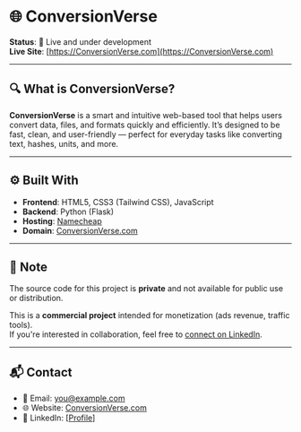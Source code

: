 # 🌐 ConversionVerse

**Status**: 🚧 Live and under development  
**Live Site**: [https://ConversionVerse.com](https://ConversionVerse.com)

---

## 🔍 What is ConversionVerse?

**ConversionVerse** is a smart and intuitive web-based tool that helps users convert data, files, and formats quickly and efficiently. It’s designed to be fast, clean, and user-friendly — perfect for everyday tasks like converting text, hashes, units, and more.

---

## ⚙️ Built With

- **Frontend**: HTML5, CSS3 (Tailwind CSS), JavaScript
- **Backend**: Python (Flask)
- **Hosting**: [Namecheap](https://www.namecheap.com/)
- **Domain**: [ConversionVerse.com](https://ConversionVerse.com)

---


## 📢 Note

The source code for this project is **private** and not available for public use or distribution.

This is a **commercial project** intended for monetization (ads revenue, traffic tools).  
If you're interested in collaboration, feel free to [connect on LinkedIn](https://www.linkedin.com/in/anurag-dubey-802604283/).

---

## 📬 Contact

- 📧 Email: you@example.com  
- 🌐 Website: [ConversionVerse.com](https://ConversionVerse.com)  
- 💼 LinkedIn: [[Profile](https://www.linkedin.com/in/anurag-dubey-802604283/)]

